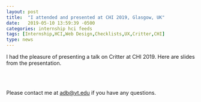 ```yaml
---
layout: post
title:  "I attended and presented at CHI 2019, Glasgow, UK"
date:   2019-05-10 13:59:39 -0500
categories: internship hci feeds
tags: [Internship,HCI,Web Design,Checklists,UX,Critter,CHI]
type: news
---
```


I had the pleasure of presenting a talk on Critter at CHI 2019. Here are slides from the presentation.

<script async class="speakerdeck-embed" data-id="50960be50378461b87ff7266cecc05d1" data-ratio="1.33333333333333" src="//speakerdeck.com/assets/embed.js"></script>

<br><br>

Please contact me at [adb@vt.edu](adb@vt.edu) if you have any questions.

